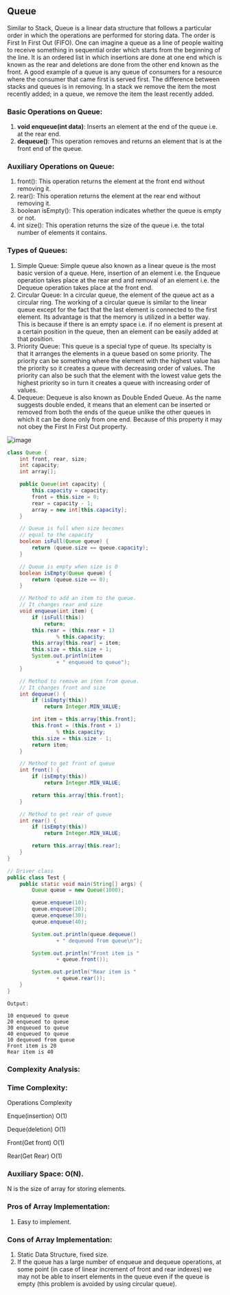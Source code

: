 ## Queue

Similar to Stack, Queue is a linear data structure that follows a particular order in which the operations are performed
for storing data. The order is First In First Out (FIFO). One can imagine a queue as a line of people waiting to receive
something in sequential order which starts from the beginning of the line. It is an ordered list in which insertions are
done at one end which is known as the rear and deletions are done from the other end known as the front. A good example
of a queue is any queue of consumers for a resource where the consumer that came first is served first.
The difference between stacks and queues is in removing. In a stack we remove the item the most recently added; in a
queue, we remove the item the least recently added.

### Basic Operations on Queue:

1. **void enqueue(int data)**: Inserts an element at the end of the queue i.e. at the rear end.
2. **dequeue()**: This operation removes and returns an element that is at the front end of the queue.

### Auxiliary Operations on Queue:

1. front(): This operation returns the element at the front end without removing it.
2. rear(): This operation returns the element at the rear end without removing it.
3. boolean isEmpty(): This operation indicates whether the queue is empty or not.
4. int size(): This operation returns the size of the queue i.e. the total number of elements it contains.

### Types of Queues:

1. Simple Queue: Simple queue also known as a linear queue is the most basic version of a queue. Here, insertion of an
   element i.e. the Enqueue operation takes place at the rear end and removal of an element i.e. the Dequeue operation
   takes place at the front end.
2. Circular Queue:  In a circular queue, the element of the queue act as a circular ring. The working of a circular
   queue
   is similar to the linear queue except for the fact that the last element is connected to the first element. Its
   advantage is that the memory is utilized in a better way. This is because if there is an empty space i.e. if no
   element
   is present at a certain position in the queue, then an element can be easily added at that position.
3. Priority Queue: This queue is a special type of queue. Its specialty is that it arranges the elements in a queue
   based
   on some priority. The priority can be something where the element with the highest value has the priority so it
   creates
   a queue with decreasing order of values. The priority can also be such that the element with the lowest value gets
   the
   highest priority so in turn it creates a queue with increasing order of values.
4. Dequeue: Dequeue is also known as Double Ended Queue. As the name suggests double ended, it means that an element can
   be
   inserted or removed from both the ends of the queue unlike the other queues in which it can be done only from one
   end.
   Because of this property it may not obey the First In First Out property.

![image](https://media.geeksforgeeks.org/wp-content/cdn-uploads/gq/2014/02/Queue.png)

```java
class Queue {
    int front, rear, size;
    int capacity;
    int array[];

    public Queue(int capacity) {
        this.capacity = capacity;
        front = this.size = 0;
        rear = capacity - 1;
        array = new int[this.capacity];
    }

    // Queue is full when size becomes
    // equal to the capacity
    boolean isFull(Queue queue) {
        return (queue.size == queue.capacity);
    }

    // Queue is empty when size is 0
    boolean isEmpty(Queue queue) {
        return (queue.size == 0);
    }

    // Method to add an item to the queue.
    // It changes rear and size
    void enqueue(int item) {
        if (isFull(this))
            return;
        this.rear = (this.rear + 1)
                % this.capacity;
        this.array[this.rear] = item;
        this.size = this.size + 1;
        System.out.println(item
                + " enqueued to queue");
    }

    // Method to remove an item from queue.
    // It changes front and size
    int dequeue() {
        if (isEmpty(this))
            return Integer.MIN_VALUE;

        int item = this.array[this.front];
        this.front = (this.front + 1)
                % this.capacity;
        this.size = this.size - 1;
        return item;
    }

    // Method to get front of queue
    int front() {
        if (isEmpty(this))
            return Integer.MIN_VALUE;

        return this.array[this.front];
    }

    // Method to get rear of queue
    int rear() {
        if (isEmpty(this))
            return Integer.MIN_VALUE;

        return this.array[this.rear];
    }
}

// Driver class
public class Test {
    public static void main(String[] args) {
        Queue queue = new Queue(1000);

        queue.enqueue(10);
        queue.enqueue(20);
        queue.enqueue(30);
        queue.enqueue(40);

        System.out.println(queue.dequeue()
                + " dequeued from queue\n");

        System.out.println("Front item is "
                + queue.front());

        System.out.println("Rear item is "
                + queue.rear());
    }
}
```

```
Output: 

10 enqueued to queue
20 enqueued to queue
30 enqueued to queue
40 enqueued to queue
10 dequeued from queue
Front item is 20
Rear item is 40
```

### Complexity Analysis:

### Time Complexity:

Operations Complexity

Enque(insertion)           O(1)

Deque(deletion)            O(1)

Front(Get front)           O(1)

Rear(Get Rear)             O(1)

### Auxiliary Space: O(N).

N is the size of array for storing elements.

### Pros of Array Implementation:

1. Easy to implement.

### Cons of Array Implementation:

1. Static Data Structure, fixed size.
2. If the queue has a large number of enqueue and dequeue operations, at some point (in case of linear increment of
   front
   and rear indexes) we may not be able to insert elements in the queue even if the queue is empty (this problem is
   avoided
   by using circular queue).


